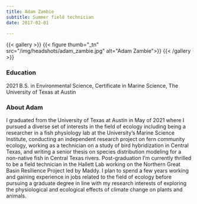 ```yaml
---
title: Adam Zambie
subtitle: Summer field technician
date: 2017-02-01

---
```


{{< gallery >}}
  {{< figure thumb="_tn" src="/img/headshots/adam_zambie.jpg" alt="Adam Zambie">}}
{{< /gallery >}}

<!--more-->
### Education
2021 B.S. in Environmental Science, Certificate in Marine Science, The University of Texas at Austin

### About Adam
I graduated from the University of Texas at Austin in May of 2021 where I pursued a diverse set of interests in the field of ecology including being a researcher in a fish physiology lab at the University’s Marine Science Institute, conducting an independent research project on fern community ecology, working as a technician on a study of bird hybridization in Central Texas, and writing a senior thesis on species distribution modeling for a non-native fish in Central Texas rivers. Post-graduation I’m currently thrilled to be a field technician in the Hallett Lab working on the Northern Great Basin Resilience Project led by Maddy. I plan to spend a few years working and gaining experience in jobs related to the field of ecology before pursuing a graduate degree in line with my research interests of exploring the physiological and ecological effects of climate change on plants and animals.